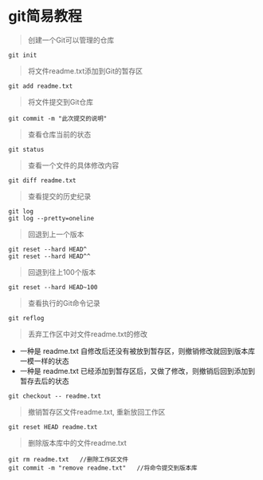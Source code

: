 # git简易教程 #
> 创建一个Git可以管理的仓库
```{}
git init
```

> 将文件readme.txt添加到Git的暂存区
```{}
git add readme.txt
```

> 将文件提交到Git仓库
```{}
git commit -m "此次提交的说明"
```

> 查看仓库当前的状态
```{}
git status
```

> 查看一个文件的具体修改内容
```{}
git diff readme.txt
```

> 查看提交的历史纪录
```{}
git log
git log --pretty=oneline
```

> 回退到上一个版本
```{}
git reset --hard HEAD^
git reset --hard HEAD^^
```

> 回退到往上100个版本
```{}
git reset --hard HEAD~100
```

> 查看执行的Git命令记录
```{}
git reflog
```

> 丢弃工作区中对文件readme.txt的修改
- 一种是 readme.txt 自修改后还没有被放到暂存区，则撤销修改就回到版本库一模一样的状态
- 一种是 readme.txt 已经添加到暂存区后，又做了修改，则撤销后回到添加到暂存去后的状态
```{}
git checkout -- readme.txt
```

> 撤销暂存区文件readme.txt, 重新放回工作区
```{}
git reset HEAD readme.txt
```

> 删除版本库中的文件readme.txt
```{}
git rm readme.txt   //删除工作区文件
git commit -m "remove readme.txt"   //将命令提交到版本库
```

